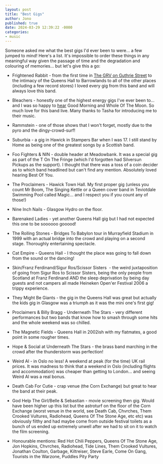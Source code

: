 ```yaml
---
layout: post
title: "Best Gigs"
author: Jono
published: true
date: 2024-03-29 12:39:22 -0000
categories: 
- music
---
```

Someone asked me what the best gigs I'd ever been to were... a few jumped to mind! Here's a list. It's impossible to order these things in any meaningful way given the passage of time and the degradation and colouring of memories... but let's give this a go:

-   Frightened Rabbit - from the first time in [The GRV on Guthrie Street](https://ellis.scot/2008/04/frightened-rabbit-live-in-edinburgh/) to the intimacy of the Queens Hall to Barrowlands to all of the other places (including a few record stores) I loved every gig from this band and will always love this band.

-   Bleachers - honestly one of the highest energy gigs I've ever been to... and I was so happy to [hear](https://www.setlist.fm/setlist/bleachers/2024/barrowland-glasgow-scotland-3aa69f3.html) Good Morning and Whole Of The Moon. So much love for this band live. Many thanks to Tasha for introducing me to their music.

-   Rammstein - one of those shows that I won't forget, mostly due to the pyro and the dingy-crowd-surf!

-   Suburbia - a gig in Hawick in Stampers Bar when I was 17. I still stand by Home as being one of the greatest songs by a Scottish band. 

-   Foo Fighters & NIN - double header at Meadowbank. It was a special gig as part of the T On The Fringe (which I'd forgotten had Silversun Pickups as the support). I thought that there was a toss of a coin decider as to which band headlined but can't find any mention. Absolutely loved hearing Best Of You.

-   The Proclaimers - Hawick Town Hall. My first proper gig (unless you count Mr Boom, The Singing Kettle or a Queen cover band in Teviotdale Swimming Pool called Magic... and I respect you if you count any of those!)

-   Nine Inch Nails - Glasgow Hydro on the floor. 

-   Barenaked Ladies - yet another Queens Hall gig but I had not expected this one to be soooooo gooood!

-   The Rolling Stones - Bridges To Babylon tour in Murrayfield Stadium in 1999 with an actual bridge into the crowd and playing on a second stage. Thoroughly entertaining spectacle. 

-   Cat Empire - Queens Hall - I thought the place was going to fall down from the sound or the dancing!

-   Skin/Franz Ferdinand/Sigur Ros/Scissor Sisters  - the weird juxtaposition of going from Sigur Ros to Scissor Sisters, being the only people from Scotland at Franz Ferdinand AND the sleep deprivation by being day guests and not campers all made Heineken Open'er Festival 2006 a trippy experience. 

-   They Might Be Giants - the gig in the Queens Hall was great but actually the kids gig in Glasgow was a triumph as it was the mini one's first gig!

-   Proclaimers & Billy Bragg - Underneath The Stars - very different performances but two bands that know how to smash through some hits and the whole weekend was so chilled.

-   The Magnetic Fields - Queens Hall in 2002ish with my flatmates, a good point in some rougher times.

-   Hope & Social at Underneath The Stars - the brass band marching in the crowd after the thunderstorm was perfection!

-   Weird Al - in Oslo no less! A weekend at peak (for the time) UK rail prices. It was madness to think that a weekend in Oslo (including flights and accommodation) was cheaper than getting to London... and seeing Weird Al was a real bonus.

-   Death Cab For Cutie - crap venue (the Corn Exchange) but great to hear the band at their peak. 

-   God Help The Girl/Belle & Sebastian - movie screening then gig. Would have been higher up this list but the astroturf on the floor of the Corn Exchange (worst venue in the world, see Death Cab, Chvrches, Them Crooked Vultures, Radiohead, Queens Of The Stone Age, etc etc) was obviously filthy and had maybe come from outside festival toilets as a bunch of us ended up extremely unwell after we had to sit on it to watch the film screening. 

-   Honourable mentions: Red Hot Chili Peppers, Queens Of The Stone Age, Jon Hopkins, Chvrches, Radiohead, Tide Lines, Them Crooked Vultures, Jonathan Coulton, Garbage, Kiltreiser, Steve Earle, Come On Gang, Tourists in the Warzone, Puddles Pity Party
